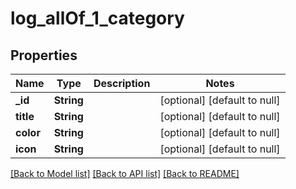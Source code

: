 # log_allOf_1_category
## Properties

| Name | Type | Description | Notes |
|------------ | ------------- | ------------- | -------------|
| **\_id** | **String** |  | [optional] [default to null] |
| **title** | **String** |  | [optional] [default to null] |
| **color** | **String** |  | [optional] [default to null] |
| **icon** | **String** |  | [optional] [default to null] |

[[Back to Model list]](../README.md#documentation-for-models) [[Back to API list]](../README.md#documentation-for-api-endpoints) [[Back to README]](../README.md)

